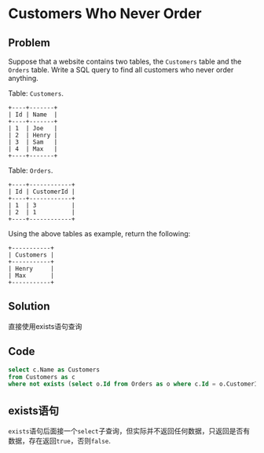 # Customers Who Never Order

## Problem

Suppose that a website contains two tables, the `Customers` table and the `Orders` table. Write a SQL query to find all customers who never order anything.

Table: `Customers`.
```
+----+-------+
| Id | Name  |
+----+-------+
| 1  | Joe   |
| 2  | Henry |
| 3  | Sam   |
| 4  | Max   |
+----+-------+
```
Table: `Orders`.
```
+----+------------+
| Id | CustomerId |
+----+------------+
| 1  | 3          |
| 2  | 1          |
+----+------------+
```
Using the above tables as example, return the following:
```
+-----------+
| Customers |
+-----------+
| Henry     |
| Max       |
+-----------+
```

## Solution

直接使用exists语句查询

## Code
```sql
select c.Name as Customers
from Customers as c
where not exists (select o.Id from Orders as o where c.Id = o.CustomerId);
```

## exists语句

`exists`语句后面接一个`select`子查询，但实际并不返回任何数据，只返回是否有数据，存在返回`true`，否则`false`.
